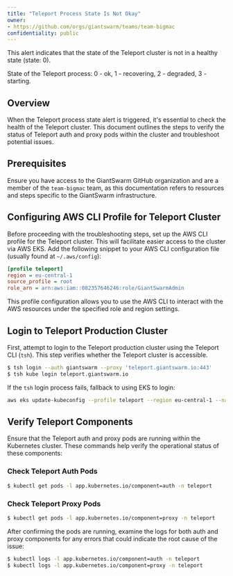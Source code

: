 ```yaml
---
title: "Teleport Process State Is Not Okay"
owner:
- https://github.com/orgs/giantswarm/teams/team-bigmac
confidentiality: public
---
```


This alert indicates that the state of the Teleport cluster is not in a healthy state (state: 0).

State of the Teleport process: 0 - ok, 1 - recovering, 2 - degraded, 3 - starting.

## Overview

When the Teleport process state alert is triggered, it's essential to check the health of the Teleport cluster. This document outlines the steps to verify the status of Teleport auth and proxy pods within the cluster and troubleshoot potential issues.

## Prerequisites

Ensure you have access to the GiantSwarm GitHub organization and are a member of the `team-bigmac` team, as this documentation refers to resources and steps specific to the GiantSwarm infrastructure.

## Configuring AWS CLI Profile for Teleport Cluster

Before proceeding with the troubleshooting steps, set up the AWS CLI profile for the Teleport cluster. This will facilitate easier access to the cluster via AWS EKS. Add the following snippet to your AWS CLI configuration file (usually found at `~/.aws/config`):

```ini
[profile teleport]
region = eu-central-1
source_profile = root
role_arn = arn:aws:iam::082357646246:role/GiantSwarmAdmin
```

This profile configuration allows you to use the AWS CLI to interact with the AWS resources under the specified role and region settings.

## Login to Teleport Production Cluster

First, attempt to login to the Teleport production cluster using the Teleport CLI (`tsh`). This step verifies whether the Teleport cluster is accessible.

```bash
$ tsh login --auth giantswarm --proxy 'teleport.giantswarm.io:443'
$ tsh kube login teleport.giantswarm.io
```

If the `tsh` login process fails, fallback to using EKS to login:

```bash
aws eks update-kubeconfig --profile teleport --region eu-central-1 --name teleport-prod --alias teleport-prod
```

## Verify Teleport Components

Ensure that the Teleport auth and proxy pods are running within the Kubernetes cluster. These commands help verify the operational status of these components:

### Check Teleport Auth Pods

```bash
$ kubectl get pods -l app.kubernetes.io/component=auth -n teleport
```

### Check Teleport Proxy Pods

```bash
$ kubectl get pods -l app.kubernetes.io/component=proxy -n teleport
```

After confirming the pods are running, examine the logs for both auth and proxy components for any errors that could indicate the root cause of the issue:

```bash
$ kubectl logs -l app.kubernetes.io/component=auth -n teleport
$ kubectl logs -l app.kubernetes.io/component=proxy -n teleport
```
